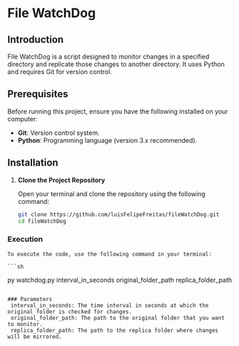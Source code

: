 # File WatchDog

## Introduction

File WatchDog is a script designed to monitor changes in a specified directory and replicate those changes to another directory. It uses Python and requires Git for version control.

## Prerequisites

Before running this project, ensure you have the following installed on your computer:

- **Git**: Version control system.
- **Python**: Programming language (version 3.x recommended).

## Installation

1. **Clone the Project Repository**

   Open your terminal and clone the repository using the following command:

   ```sh
   git clone https://github.com/luisFelipeFreitas/fileWatchDog.git
   cd fileWatchDog
   ```

### Execution

    To execute the code, use the following command in your terminal:

    ```sh
   py watchdog.py interval_in_seconds original_folder_path replica_folder_path
   ```

### Parameters
    interval_in_seconds: The time interval in seconds at which the original folder is checked for changes.
    original_folder_path: The path to the original folder that you want to monitor.
    replica_folder_path: The path to the replica folder where changes will be mirrored.